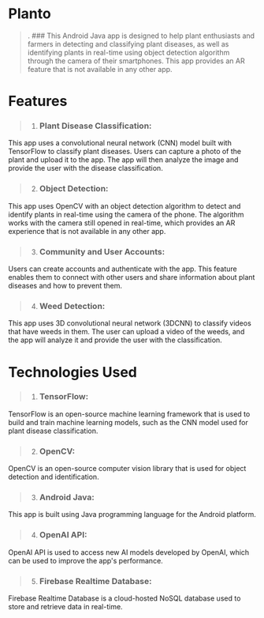 # Planto
> .   ### This Android Java app is designed to help plant enthusiasts and farmers in detecting and classifying plant diseases, as well as identifying plants in real-time using object detection algorithm through the camera of their smartphones. This app provides an AR feature that is not available in any other app.

# Features
> 1.   ### Plant Disease Classification: 
This app uses a convolutional neural network (CNN) model built with TensorFlow to classify plant diseases. Users can capture a photo of the plant and upload it to the app. The app will then analyze the image and provide the user with the disease classification.

> 2.   ### Object Detection: 
This app uses OpenCV with an object detection algorithm to detect and identify plants in real-time using the camera of the phone. The algorithm works with the camera still opened in real-time, which provides an AR experience that is not available in any other app.

> 3.   ### Community and User Accounts: 
Users can create accounts and authenticate with the app. This feature enables them to connect with other users and share information about plant diseases and how to prevent them.

> 4.   ### Weed Detection:
This app uses 3D convolutional neural network (3DCNN) to classify videos that have weeds in them. The user can upload a video of the weeds, and the app will analyze it and provide the user with the classification.

# Technologies Used
> 1.   ### TensorFlow: 
TensorFlow is an open-source machine learning framework that is used to build and train machine learning models, such as the CNN model used for plant disease classification.

> 2.   ### OpenCV: 
OpenCV is an open-source computer vision library that is used for object detection and identification.

> 3.   ### Android Java: 
This app is built using Java programming language for the Android platform.

> 4.   ### OpenAI API: 
OpenAI API is used to access new AI models developed by OpenAI, which can be used to improve the app's performance.

> 5.   ### Firebase Realtime Database: 
Firebase Realtime Database is a cloud-hosted NoSQL database used to store and retrieve data in real-time.
